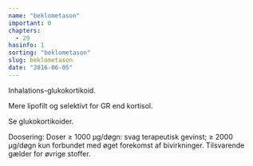 ```yaml
---
name: "beklometason"
important: 0
chapters:
  - 29
hasinfo: 1
sorting: "beklometason"
slug: beklometason
date: "2016-06-05"
---
```


Inhalations-glukokortikoid.

Mere lipofilt og selektivt for GR end kortisol.

Se glukokortikoider.

Doosering: Doser ≥ 1000 µg/døgn: svag terapeutisk gevinst; ≥ 2000 µg/døgn kun
forbundet med øget forekomst af bivirkninger. Tilsvarende gælder for øvrige
stoffer.
